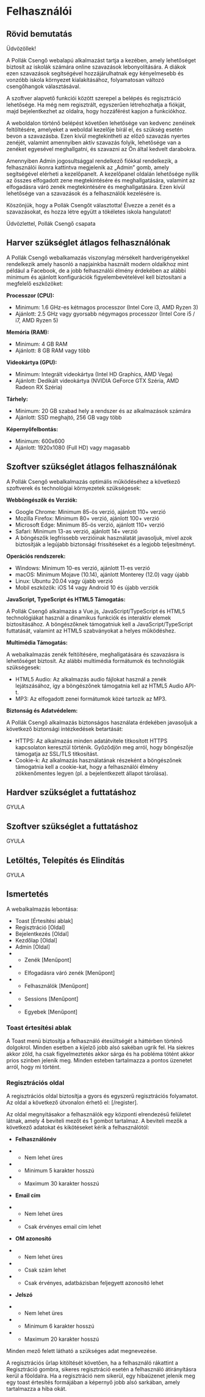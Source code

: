 # Felhasználói
## Rövid bemutatás

Üdvözöllek!

A Pollák Csengő webalapú alkalmazást tartja a kezében, amely lehetőséget biztosít az iskolák számára online szavazások lebonyolítására. A diákok ezen szavazások segítségével hozzájárulhatnak egy kényelmesebb és vonzóbb iskola környezet kialakításához, folyamatosan változó csengőhangok választásával. 

A szoftver alapvető funkciói között szerepel a belépés és regisztráció lehetősége. Ha még nem regisztrált, egyszerűen létrehozhatja a fiókját, majd bejelentkezhet az oldalra, hogy hozzáférést kapjon a funkciókhoz.

A weboldalon történő belépést követően lehetősége van kedvenc zenéinek feltöltésére, amelyeket a weboldal kezelője bírál el, és szükség esetén bevon a szavazásba. Ezen kívül megtekintheti az előző szavazás nyertes zenéjét, valamint amennyiben aktív szavazás folyik, lehetősége van a zenéket egyesével meghallgatni, és szavazni az Ön által kedvelt darabokra.

Amennyiben Admin jogosultsággal rendelkező fiókkal rendelkezik, a felhasználói ikonra kattintva megjelenik az „Admin” gomb, amely segítségével elérheti a kezelőpanelt. A kezelőpanel oldalán lehetősége nyílik az összes elfogadott zene megtekintésére és meghallgatására, valamint az elfogadásra váró zenék megtekintésére és meghallgatására. Ezen kívül lehetősége van a szavazások és a felhasználók kezelésére is.

Köszönjük, hogy a Pollák Csengőt választotta! Élvezze a zenét és a szavazásokat, és hozza létre együtt a tökéletes iskola hangulatot!

Üdvözlettel,
Pollák Csengő csapata

## Harver szükséglet átlagos felhasználónak

A Pollák Csengő webalkamazás viszonylag mérsékelt hardverigényekkel rendelkezik amely hasonló a napjainkba használt modern oldalkhoz mint például a Facebook, de a jobb felhasználói élmény érdekében az alábbi minimum és ajánlott konfigurációk figyelembevételével kell biztosítani a megfelelő eszközöket:

**Processzor (CPU):**

- Minimum: 1.6 GHz-es kétmagos processzor (Intel Core i3, AMD Ryzen 3) 
- Ajánlott: 2.5 GHz vagy gyorsabb négymagos processzor (Intel Core i5 / i7, AMD Ryzen 5)

**Memória (RAM):**

- Minimum: 4 GB RAM 
- Ajánlott: 8 GB RAM vagy több

**Videokártya (GPU):**
 
- Minimum: Integrált videokártya (Intel HD Graphics, AMD Vega) 
- Ajánlott: Dedikált videokártya (NVIDIA GeForce GTX Széria, AMD Radeon RX Széria)

**Tárhely:**

- Minimum: 20 GB szabad hely a rendszer és az alkalmazások számára 
- Ajánlott: SSD meghajtó, 256 GB vagy több

**Képernyőfelbontás:**

- Minimum: 600x600 
- Ajánlott: 1920x1080 (Full HD) vagy magasabb

## Szoftver szükséglet átlagos felhasználónak

A Pollák Csengő webalkalmazás optimális működéséhez a következő szoftverek és technológiai környezetek szükségesek:

**Webböngészők és Verziók:**

- Google Chrome: Minimum 85-ös verzió, ajánlott 110+ verzió
- Mozilla Firefox: Minimum 80+ verzió, ajánlott 100+ verzió
- Microsoft Edge: Minimum 85-ös verzió, ajánlott 110+ verzió
- Safari: Minimum 13-as verzió, ajánlott 14+ verzió
- A böngészők legfrissebb verzióinak használatát javasoljuk, mivel azok biztosítják a legújabb biztonsági frissítéseket és a legjobb teljesítményt.

**Operációs rendszerek:**

- Windows: Minimum 10-es verzió, ajánlott 11-es verzió
- macOS: Minimum Mojave (10.14), ajánlott Monterey (12.0) vagy újabb
- Linux: Ubuntu 20.04 vagy újabb verzió
- Mobil eszközök: iOS 14 vagy Android 10 és újabb verziók

**JavaScript, TypeScript és HTML5 Támogatás:**

A Pollák Csengő alkalmazás a Vue.js, JavaScript/TypeScript és HTML5 technológiákat használ a dinamikus funkciók és interaktív elemek biztosításához. A böngészőknek támogatniuk kell a JavaScript/TypeScript futtatását, valamint az HTML5 szabványokat a helyes működéshez.

**Multimédia Támogatás:**

A webalkalmazás zenék feltöltésére, meghallgatására és szavazásra is lehetőséget biztosít. Az alábbi multimédia formátumok és technológiák szükségesek:

- HTML5 Audio: Az alkalmazás audio fájlokat használ a zenék lejátszásához, így a böngészőnek támogatnia kell az HTML5 Audio API-t.
- MP3: Az elfogadott zenei formátumok közé tartozik az MP3.
  
**Biztonság és Adatvédelem:**

A Pollák Csengő alkalmazás biztonságos használata érdekében javasoljuk a következő biztonsági intézkedések betartását:

- HTTPS: Az alkalmazás minden adatátvitele titkosított HTTPS kapcsolaton keresztül történik. Győződjön meg arról, hogy böngészője támogatja az SSL/TLS titkosítást.
- Cookie-k: Az alkalmazás használatának részeként a böngészőnek támogatnia kell a cookie-kat, hogy a felhasználói élmény zökkenőmentes legyen (pl. a bejelentkezett állapot tárolása).

## Hardver szükséglet a futtatáshoz

GYULA

## Szoftver szükséglet a futtatáshoz

GYULA

## Letöltés, Telepítés és Elindítás

GYULA

## Ismertetés

A webalkalmazás lebontása:
- Toast [Értesítési ablak]
- Regisztráció [Oldal]
- Bejelentkezés [Oldal]
- Kezdőlap [Oldal]
- Admin [Oldal]
 - - Zenék [Menűpont]
 - - Elfogadásra váró zenék [Menűpont]
 - - Felhasználók [Menűpont]
 - - Sessions [Menűpont]
 - - Egyebek [Menűpont]

### Toast értesítési ablak

A Toast menü biztosítja a felhasználó étesültségét a háttérben történő dolgokrol. Minden esetben a kijelző jobb alsó sakéban ugrik fel. Ha siekres akkor zöld, ha csak figyelmeztetés akkor sárga és ha pobléma tötént akkor prios szinben jelenik meg. Minden esteben tartalmazza a pontos üzenetet arról, hogy mi történt.

### Regisztrációs oldal

A regisztrációs oldal biztosítja a gyors és egyszerű regisztrációs folyamatot. Az oldal a következő útvonalon érhető el: [/register].

Az oldal megnyitásakor a felhasználók egy központi elrendezésű felületet látnak, amely 4 beviteli mezőt és 1 gombot tartalmaz. A beviteli mezők a következő adatokat és kikötéseket kérik a felhasználótól:

- **Felhasználónév**
- - Nem lehet üres
- - Minimum 5 karakter hosszú
- - Maximum 30 karakter hosszú
  
- **Email cím**
- - Nem lehet üres
- - Csak érvényes email cím lehet
  
- **OM azonosító**
- - Nem lehet üres
- - Csak szám lehet
- - Csak érvényes, adatbázisban feljegyett azonosító lehet
  
- **Jelszó**
- - Nem lehet üres
- - Minimum 6 karakter hosszú
- - Maximum 20 karakter hosszú 

Minden mező felett látható a szükséges adat megnevezése.

A regisztrációs űrlap kitöltését követően, ha a felhasználó rákattint a Regisztráció gombra, sikeres regisztráció esetén a felhasználó átirányításra kerül a főoldalra. Ha a regisztráció nem sikerül, egy hibaüzenet jelenik meg egy toast értesítés formájában a képernyő jobb alsó sarkában, amely tartalmazza a hiba okát.
   
